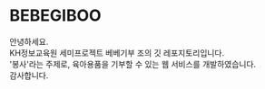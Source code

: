 # BEBEGIBOO

안녕하세요. <br>
KH정보교육원 세미프로젝트 베베기부 조의 깃 레포지토리입니다. <br>
'봉사'라는 주제로, 육아용품을 기부할 수 있는 웹 서비스를 개발하였습니다.<br>
감사합니다.

